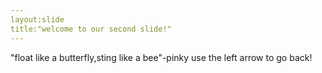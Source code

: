 ```yaml
---
layout:slide
title:"welcome to our second slide!"
---
```

"float like a butterfly,sting like a bee"-pinky
use the left arrow to go back!
